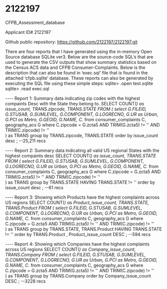 # 2122197
CFPB_Assessment_database

Applicant ID# 2122197

Github public repository: https://github.com/2122197/2122197.git

There are four reports that I have generated using the in-memory Open Source database SQLite ver3. Below are the source-code SQL’s that are used to generate the CSV outputs that show summary statistics based on the Census ACS data and CFPB Consumer-Complaints. Below is the description that can also be found in ‘exec.sql’ file that is found in the attached ‘cfpb.sqlite’ database.
These reports can also be generated by executing the SQL file using these simple steps:
sqlite> .open test.sqlite
sqlite> .read exec.sql



---- Report 1: Summary data indicating zip codes with the highest compaints Desc with the State they belong to.
SELECT COUNT(*) as issue_count, TRANS.zipcode, TRANS.STATE FROM
(
select G.FILEID, G.STUSAB, G.SUMLEVEL, G.COMPONENT, G.LOGRECNO, G.UR as Urban, G.PCI as Metro, G.GEOID, G.NAME, C.* from consumer_complaints C, geography_acs G
where C.zipcode = G.zcta5 
AND TRIM(G.zcta5) != '' AND TRIM(C.zipcode) != ''   
) as TRANS
group by TRANS.zipcode, TRANS.STATE order by  issue_count desc ;   --25,211 recs


---- Report 2: Summary data indicating all valid US regional States with the highest compaints desc
SELECT COUNT(*) as issue_count, TRANS.STATE FROM
(
select G.FILEID, G.STUSAB, G.SUMLEVEL, G.COMPONENT, G.LOGRECNO, G.UR as Urban, G.PCI as Metro, G.GEOID, G.NAME, C.* from consumer_complaints C, geography_acs G
where C.zipcode = G.zcta5 
AND TRIM(G.zcta5) != '' AND TRIM(C.zipcode) != ''   
) as TRANS 
group by TRANS.STATE HAVING TRANS.STATE != '' order by issue_count desc ;  --61 recs
 

---- Report 3: Showing which Products have the highest complaints across US regions
SELECT COUNT(*) as Product_issue_count, TRANS.STATE, TRANS.Product FROM
(
select G.FILEID, G.STUSAB, G.SUMLEVEL, G.COMPONENT, G.LOGRECNO, G.UR as Urban, G.PCI as Metro, G.GEOID, G.NAME, C.* from consumer_complaints C, geography_acs G
where C.zipcode = G.zcta5 
AND TRIM(G.zcta5) != '' AND TRIM(C.zipcode) != ''   
) as TRANS 
group by  TRANS.STATE, TRANS.Product  HAVING TRANS.STATE != '' order by TRANS.Product , Product_issue_count DESC  ;  --594 recs


---- Report 4: Showing which Companies have the highest complaints across US regions
SELECT COUNT(*) as Company_issue_count, TRANS.Company FROM
(
select G.FILEID, G.STUSAB, G.SUMLEVEL, G.COMPONENT, G.LOGRECNO, G.UR as Urban, G.PCI as Metro, G.GEOID, G.NAME, C.* from consumer_complaints C, geography_acs G
where C.zipcode = G.zcta5 
AND TRIM(G.zcta5) != '' AND TRIM(C.zipcode) != ''   
) as TRANS 
group by  TRANS.Company  order by Company_issue_count DESC  ;  --3228 recs

